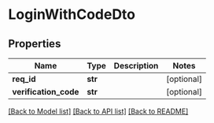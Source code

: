 # LoginWithCodeDto

## Properties
Name | Type | Description | Notes
------------ | ------------- | ------------- | -------------
**req_id** | **str** |  | [optional] 
**verification_code** | **str** |  | [optional] 

[[Back to Model list]](../README.md#documentation-for-models) [[Back to API list]](../README.md#documentation-for-api-endpoints) [[Back to README]](../README.md)

